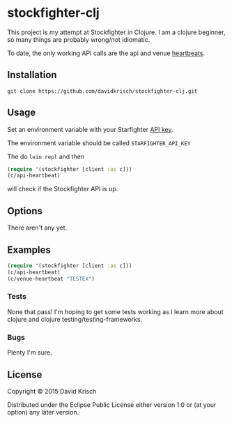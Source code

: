 # stockfighter-clj

This project is my attempt at Stockfighter in Clojure.  I am a
clojure beginner, so many things are probably wrong/not idiomatic.

To date, the only working API calls are the api and venue
[heartbeats](https://starfighter.readme.io/docs/heartbeat).

## Installation

`git clone https://github.com/davidkrisch/stockfighter-clj.git`

## Usage

Set an environment variable with your Starfighter
[API key](https://www.stockfighter.io/ui/api_keys).

The environment variable should be called `STARFIGHTER_API_KEY`

The do `lein repl` and then

```clojure
(require '(stockfighter [client :as c]))
(c/api-heartbeat)
```

will check if the Stockfighter API is up.

## Options

There aren't any yet.

## Examples

```clojure
(require '(stockfighter [client :as c]))
(c/api-heartbeat)
(c/venue-heartbeat "TESTEX")
```

### Tests

None that pass!  I'm hoping to get some tests working as I learn more about
clojure and clojure testing/testing-frameworks.

### Bugs

Plenty I'm sure.


## License

Copyright © 2015 David Krisch

Distributed under the Eclipse Public License either version 1.0 or (at
your option) any later version.

